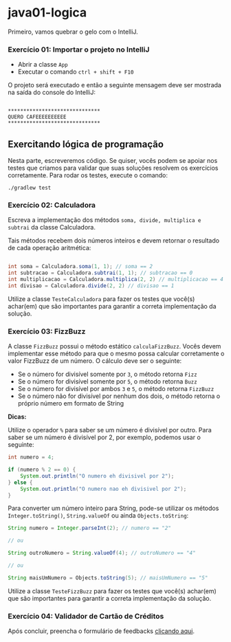 # java01-logica

Primeiro, vamos quebrar o gelo com o IntelliJ.

### Exercício 01: Importar o projeto no IntelliJ

- Abrir a classe `App`
- Executar o comando `ctrl + shift + F10`

O projeto será executado e então a seguinte mensagem deve ser mostrada na saída do console do IntelliJ:

```

******************************
QUERO CAFEEEEEEEEEE
******************************

```

## Exercitando lógica de programação

Nesta parte, escreveremos código. Se quiser, vocês podem se apoiar nos testes que criamos para validar que suas soluções resolvem os exercícios corretamente. Para rodar os testes, execute o comando:

```
./gradlew test

```

### Exercício 02: Calculadora

Escreva a implementação dos métodos `soma, divide, multiplica e subtrai` da classe Calculadora. 

Tais métodos recebem dois números inteiros e devem retornar o resultado de cada operação aritmética:

```java

int soma = Calculadora.soma(1, 1); // soma == 2
int subtracao = Calculadora.subtrai(1, 1); // subtracao == 0
int multiplicacao = Calculadora.multiplica(2, 2) // multiplicacao == 4
int divisao = Calculadora.divide(2, 2) // divisao == 1

```

Utilize a classe `TesteCalculadora` para fazer os testes que você(s) achar(em) que são importantes para garantir a 
correta implementação da solução.


### Exercício 03: FizzBuzz

A classe `FizzBuzz` possui o método estático `calculaFizzBuzz`. Vocês devem implementar esse método para que o mesmo 
possa calcular corretamente o valor FizzBuzz de um número. O cálculo deve ser o seguinte:

- Se o número for divisível somente por `3`, o método retorna `Fizz`
- Se o número for divisível somente por `5`, o método retorna `Buzz`
- Se o número for divisível por ambos `3` e `5`, o método retorna `FizzBuzz`
- Se o número não for divisível por nenhum dos dois, o método retorna o próprio número em formato de String

__Dicas:__

Utilize o operador `%` para saber se um número é divisível por outro. Para saber se um número é divisível por 2, por 
exemplo, podemos usar o seguinte:

```java
int numero = 4;

if (numero % 2 == 0) {
    System.out.println("O numero eh divisivel por 2");
} else {
    System.out.println("O numero nao eh divisivel por 2");
}
```

Para converter um número inteiro para String, pode-se utilizar os métodos `Integer.toString()`, 
`String.valueOf` ou ainda `Objects.toString`:

```java
String numero = Integer.parseInt(2); // numero == "2"

// ou

String outroNumero = String.valueOf(4); // outroNumero == "4"

// ou

String maisUmNumero = Objects.toString(5); // maisUmNumero == "5"

```

Utilize a classe `TesteFizzBuzz` para fazer os testes que você(s) achar(em) que são importantes para garantir a 
correta implementação da solução.


### Exercício 04: Validador de Cartão de Créditos

Após concluir, preencha o formulário de feedbacks [clicando
aqui](https://docs.google.com/forms/d/e/1FAIpQLSfKYgYepw9weBvga-jLeyzrOmy_erFNQzqBbehU-ioQNmTbPw/viewform?usp=sf_link).
